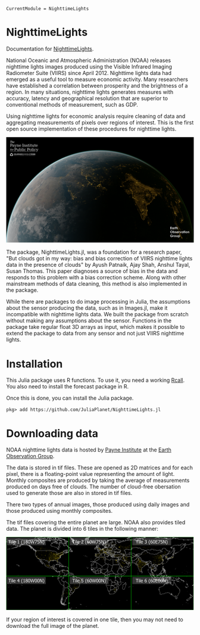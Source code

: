 ```@meta
CurrentModule = NighttimeLights
```

# NighttimeLights

Documentation for [NighttimeLights](https://github.com/ayushpatnaikgit/NighttimeLights.jl).

National Oceanic and Atmospheric Administration (NOAA) releases nighttime lights images produced using the Visible Infrared Imaging Radiometer Suite (VIIRS) since April 2012. Nighttime lights data had emerged as a useful tool to measure economic activity. Many researchers have established a correlation between prosperity and the brightness of a region. In many situations, nighttime lights generates measures with accuracy, latency and geographical resolution that are superior to conventional methods of measurement, such as GDP.

Using nighttime lights for economic analysis require cleaning of data and aggregating measurements of pixels over regions of interest. This is the first open source implementation of these procedures for nighttime lights.

![india lights](eog.png)

The package, NighttimeLights.jl, was a foundation for a research paper, "But clouds got in my way: bias and bias correction of VIIRS nighttime lights data in the presence of clouds" by Ayush Patnaik, Ajay Shah, Anshul Tayal, Susan Thomas. This paper diagnoses a source of bias in the data and responds to this problem with a bias correction scheme. Along with other mainstream methods of data cleaning, this method is also implemented in the package.

While there are packages to do image processing in Julia, the assumptions about the sensor producing the data, such as in Images.jl, make it incompatible with nighttime lights data. We built the package from scratch without making any assumptions about the sensor. Functions in the package take regular float 3D arrays as input, which makes it possible to extend the package to data from any sensor and not just VIIRS nighttime lights. 

# Installation

This Julia package uses R functions. To use it, you need a working [Rcall](https://github.com/JuliaInterop/RCall.jl). You also need to install the forecast package in R.  

Once this is done, you can install the Julia package. 
```
pkg> add https://github.com/JuliaPlanet/NighttimeLights.jl
```

# Downloading data

NOAA nighttime lights data is hosted by [Payne Institute](https://payneinstitute.mines.edu/eog/nighttime-lights/) at the [Earth Observation Group](https://eogdata.mines.edu/products/vnl/). 

The data is stored in tif files. These are opened as 2D matrices and for each pixel, there is a floating-point value representing the amount of light. Monthly composites are produced by taking the average of measurements produced on days free of clouds. The number of cloud-free obersation used to generate those are also in stored in tif files. 

There two types of annual images, those produced using daily images and those produced using monthly composites. 

The tif files covering the entire planet are large. NOAA also provides tiled data. The planet is divided into 6 tiles in the following manner: 

![tile map](tile_map.png)

If your region of interest is covered in one tile, then you may not need to download the full image of the planet. 